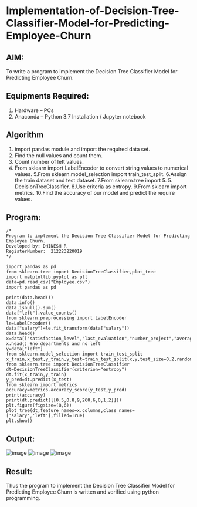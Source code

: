 # Implementation-of-Decision-Tree-Classifier-Model-for-Predicting-Employee-Churn

## AIM:
To write a program to implement the Decision Tree Classifier Model for Predicting Employee Churn.

## Equipments Required:
1. Hardware – PCs
2. Anaconda – Python 3.7 Installation / Jupyter notebook

## Algorithm
1. import pandas module and import the required data set.
2. Find the null values and count them.
3. Count number of left values.
4. From sklearn import LabelEncoder to convert string values to numerical values. 5.From sklearn.model_selection import train_test_split. 6.Assign the train dataset and test dataset. 7.From sklearn.tree import 5. 5. DecisionTreeClassifier. 8.Use criteria as entropy. 9.From sklearn import metrics. 10.Find the accuracy of our model and predict the require values.

## Program:
```
/*
Program to implement the Decision Tree Classifier Model for Predicting Employee Churn.
Developed by: DHINESH R
RegisterNumber:  212223220019
*/
```
```
import pandas as pd
from sklearn.tree import DecisionTreeClassifier,plot_tree
import matplotlib.pyplot as plt
data=pd.read_csv("Employee.csv")
import pandas as pd

print(data.head())
data.info()
data.isnull().sum()
data["left"].value_counts()
from sklearn.preprocessing import LabelEncoder
le=LabelEncoder()
data["salary"]=le.fit_transform(data["salary"])
data.head()
x=data[["satisfaction_level","last_evaluation","number_project","average_montly_hours","time_spend_company","Work_accident","promotion_last_5years","salary"]]
x.head() #no departments and no left
y=data["left"]
from sklearn.model_selection import train_test_split
x_train,x_test,y_train,y_test=train_test_split(x,y,test_size=0.2,random_state=100)
from sklearn.tree import DecisionTreeClassifier
dt=DecisionTreeClassifier(criterion="entropy")
dt.fit(x_train,y_train)
y_pred=dt.predict(x_test)
from sklearn import metrics
accuracy=metrics.accuracy_score(y_test,y_pred)
print(accuracy)
print(dt.predict([[0.5,0.8,9,260,6,0,1,2]]))
plt.figure(figsize=(8,6))
plot_tree(dt,feature_names=x.columns,class_names=['salary','left'],filled=True)
plt.show()
```
## Output:
![image](https://github.com/user-attachments/assets/c165ff33-9904-431b-898b-ec091a7ec4d3)
![image](https://github.com/user-attachments/assets/a7e8904b-6207-4840-beb5-da522130333f)
![image](https://github.com/user-attachments/assets/662e467f-cf8c-4bb2-a0da-2ecaa70d070b)




## Result:
Thus the program to implement the  Decision Tree Classifier Model for Predicting Employee Churn is written and verified using python programming.
